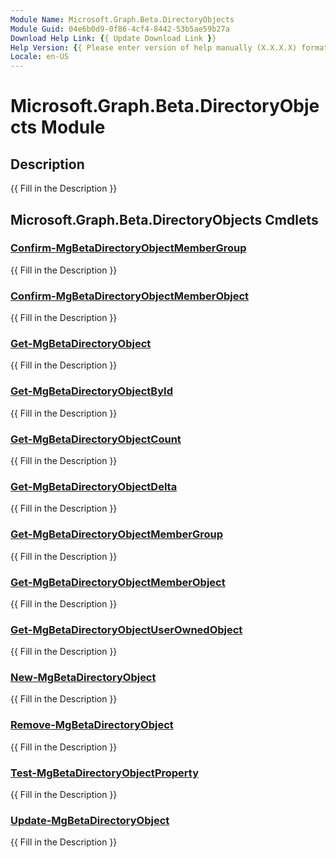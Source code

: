 ```yaml
---
Module Name: Microsoft.Graph.Beta.DirectoryObjects
Module Guid: 04e6b0d9-0f86-4cf4-8442-53b5ae59b27a
Download Help Link: {{ Update Download Link }}
Help Version: {{ Please enter version of help manually (X.X.X.X) format }}
Locale: en-US
---
```


# Microsoft.Graph.Beta.DirectoryObjects Module
## Description
{{ Fill in the Description }}

## Microsoft.Graph.Beta.DirectoryObjects Cmdlets
### [Confirm-MgBetaDirectoryObjectMemberGroup](Confirm-MgBetaDirectoryObjectMemberGroup.md)
{{ Fill in the Description }}

### [Confirm-MgBetaDirectoryObjectMemberObject](Confirm-MgBetaDirectoryObjectMemberObject.md)
{{ Fill in the Description }}

### [Get-MgBetaDirectoryObject](Get-MgBetaDirectoryObject.md)
{{ Fill in the Description }}

### [Get-MgBetaDirectoryObjectById](Get-MgBetaDirectoryObjectById.md)
{{ Fill in the Description }}

### [Get-MgBetaDirectoryObjectCount](Get-MgBetaDirectoryObjectCount.md)
{{ Fill in the Description }}

### [Get-MgBetaDirectoryObjectDelta](Get-MgBetaDirectoryObjectDelta.md)
{{ Fill in the Description }}

### [Get-MgBetaDirectoryObjectMemberGroup](Get-MgBetaDirectoryObjectMemberGroup.md)
{{ Fill in the Description }}

### [Get-MgBetaDirectoryObjectMemberObject](Get-MgBetaDirectoryObjectMemberObject.md)
{{ Fill in the Description }}

### [Get-MgBetaDirectoryObjectUserOwnedObject](Get-MgBetaDirectoryObjectUserOwnedObject.md)
{{ Fill in the Description }}

### [New-MgBetaDirectoryObject](New-MgBetaDirectoryObject.md)
{{ Fill in the Description }}

### [Remove-MgBetaDirectoryObject](Remove-MgBetaDirectoryObject.md)
{{ Fill in the Description }}

### [Test-MgBetaDirectoryObjectProperty](Test-MgBetaDirectoryObjectProperty.md)
{{ Fill in the Description }}

### [Update-MgBetaDirectoryObject](Update-MgBetaDirectoryObject.md)
{{ Fill in the Description }}



